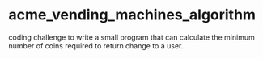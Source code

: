 # acme_vending_machines_algorithm
coding challenge to write a small program that can calculate the minimum number of coins required to return change to a user.
